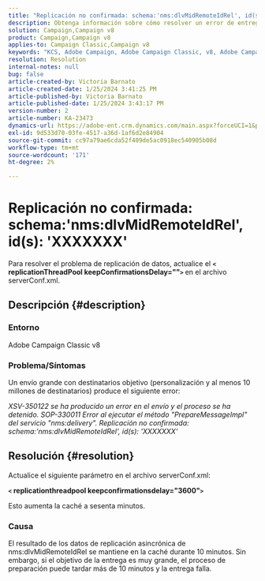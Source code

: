 ```yaml
---
title: "Replicación no confirmada: schema:'nms:dlvMidRemoteIdRel', id(s): 'XXXXXXX'"
description: Obtenga información sobre cómo resolver un error de entrega grande.
solution: Campaign,Campaign v8
product: Campaign,Campaign v8
applies-to: Campaign Classic,Campaign v8
keywords: "KCS, Adobe Campaign, Adobe Campaign Classic, v8, Adobe Campaign Classic v8"
resolution: Resolution
internal-notes: null
bug: false
article-created-by: Victoria Barnato
article-created-date: 1/25/2024 3:41:25 PM
article-published-by: Victoria Barnato
article-published-date: 1/25/2024 3:43:17 PM
version-number: 2
article-number: KA-23473
dynamics-url: https://adobe-ent.crm.dynamics.com/main.aspx?forceUCI=1&pagetype=entityrecord&etn=knowledgearticle&id=9dde9e2c-98bb-ee11-a569-6045bd006a22
exl-id: 9d533d70-03fe-4517-a36d-1af6d2e84904
source-git-commit: cc97a79ae6cda52f409de5ac0918ec540905b08d
workflow-type: tm+mt
source-wordcount: '171'
ht-degree: 2%

---
```


# Replicación no confirmada: schema:&#39;nms:dlvMidRemoteIdRel&#39;, id(s): &#39;XXXXXXX&#39;


Para resolver el problema de replicación de datos, actualice el <b>`<` replicationThreadPool keepConfirmationsDelay=&quot;&quot;`>` </b> en el archivo serverConf.xml.

## Descripción {#description}


### Entorno

Adobe Campaign Classic v8

### Problema/Síntomas

Un envío grande con destinatarios objetivo (personalización y al menos 10 millones de destinatarios) produce el siguiente error:

*XSV-350122 se ha producido un error en el envío y el proceso se ha detenido. SOP-330011 Error al ejecutar el método &quot;PrepareMessageImpl&quot; del servicio &quot;nms:delivery&quot;. Replicación no confirmada: schema:&#39;nms:dlvMidRemoteIdRel&#39;, id(s): &#39;XXXXXXX&#39;*


## Resolución {#resolution}


Actualice el siguiente parámetro en el archivo serverConf.xml:

<b>`<` replicationthreadpool keepconfirmationsdelay=&quot;3600&quot;`>` </b>

Esto aumenta la caché a sesenta minutos.

### Causa

El resultado de los datos de replicación asincrónica de nms:dlvMidRemoteIdRel se mantiene en la caché durante 10 minutos. Sin embargo, si el objetivo de la entrega es muy grande, el proceso de preparación puede tardar más de 10 minutos y la entrega falla.
